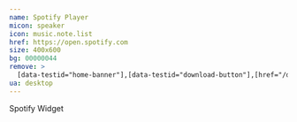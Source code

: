 ```yaml
---
name: Spotify Player
micon: speaker
icon: music.note.list
href: https://open.spotify.com
size: 400x600
bg: 00000044
remove: >
  [data-testid="home-banner"],[data-testid="download-button"],[href="/download"],[href="/search/recent"],[href="/search"]+a
ua: desktop
---
```


Spotify Widget


